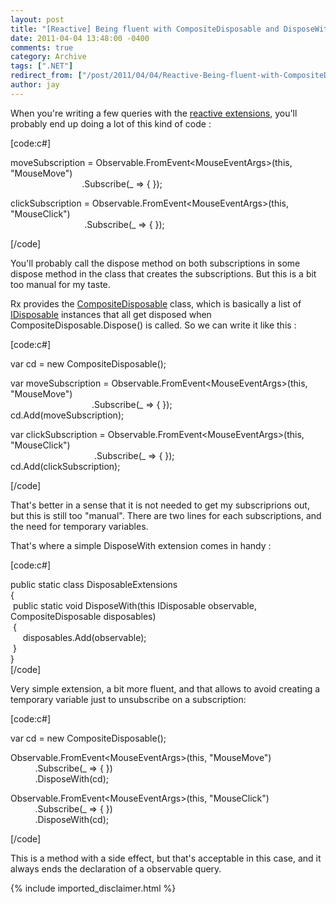 ```yaml
---
layout: post
title: "[Reactive] Being fluent with CompositeDisposable and DisposeWith"
date: 2011-04-04 13:48:00 -0400
comments: true
category: Archive
tags: [".NET"]
redirect_from: ["/post/2011/04/04/Reactive-Being-fluent-with-CompositeDisposable-and-DisposeWith.aspx", "/post/2011/04/04/reactive-being-fluent-with-compositedisposable-and-disposewith.aspx"]
author: jay
---
```

<!-- more -->
<p>When you're writing a few queries with the <a href="http://msdn.microsoft.com/en-us/devlabs/ee794896">reactive extensions</a>, you'll probably end up doing a lot of this kind of code :</p>
<p>[code:c#]</p>
<p>moveSubscription = Observable.FromEvent&lt;MouseEventArgs&gt;(this, "MouseMove")<br />&nbsp;&nbsp;&nbsp;&nbsp;&nbsp;&nbsp;&nbsp;&nbsp;&nbsp;&nbsp;&nbsp;&nbsp;&nbsp;&nbsp;&nbsp;&nbsp;&nbsp;&nbsp;&nbsp;&nbsp;&nbsp;&nbsp;&nbsp;&nbsp;&nbsp;&nbsp;&nbsp;&nbsp;&nbsp;.Subscribe(_ =&gt; { });</p>
<p>clickSubscription = Observable.FromEvent&lt;MouseEventArgs&gt;(this, "MouseClick")<br />&nbsp;&nbsp;&nbsp;&nbsp;&nbsp;&nbsp;&nbsp;&nbsp;&nbsp;&nbsp;&nbsp;&nbsp;&nbsp;&nbsp;&nbsp;&nbsp;&nbsp;&nbsp;&nbsp;&nbsp;&nbsp;&nbsp;&nbsp;&nbsp;&nbsp;&nbsp;&nbsp;&nbsp;&nbsp;&nbsp;.Subscribe(_ =&gt; { });&nbsp;</p>
<p>[/code]</p>
<p>You'll probably call the dispose method on both subscriptions in some dispose method in the class that creates the subscriptions. But this is a bit too manual for my taste.</p>
<p>Rx provides the <a href="http://msdn.microsoft.com/en-us/library/microsoft.phone.reactive.compositedisposable_methods(v=vs.92).aspx">CompositeDisposable</a> class, which is basically a list of <a href="http://msdn.microsoft.com/en-us/library/aax125c9(vs.95)">IDisposable</a> instances that all get disposed when CompositeDisposable.Dispose() is called. So we can write it like this :</p>
<p>[code:c#]</p>
<p>var cd = new CompositeDisposable();</p>
<p>var moveSubscription = Observable.FromEvent&lt;MouseEventArgs&gt;(this, "MouseMove")<br />&nbsp;&nbsp;&nbsp;&nbsp;&nbsp;&nbsp;&nbsp;&nbsp;&nbsp;&nbsp;&nbsp;&nbsp;&nbsp;&nbsp;&nbsp;&nbsp;&nbsp;&nbsp;&nbsp;&nbsp;&nbsp;&nbsp;&nbsp;&nbsp;&nbsp;&nbsp;&nbsp;&nbsp; &nbsp;&nbsp;&nbsp; .Subscribe(_ =&gt; { });<br />cd.Add(moveSubscription);</p>
<p>var clickSubscription = Observable.FromEvent&lt;MouseEventArgs&gt;(this, "MouseClick")<br />&nbsp;&nbsp;&nbsp;&nbsp;&nbsp;&nbsp;&nbsp;&nbsp;&nbsp;&nbsp;&nbsp;&nbsp;&nbsp;&nbsp;&nbsp;&nbsp;&nbsp;&nbsp;&nbsp;&nbsp;&nbsp;&nbsp;&nbsp;&nbsp;&nbsp;&nbsp;&nbsp; &nbsp;&nbsp; &nbsp; &nbsp;.Subscribe(_ =&gt; { });<br />cd.Add(clickSubscription);</p>
<p>[/code]</p>
<p>That's better in a sense that&nbsp;it is not needed to get my subscriprions out, but this is still too "manual". There are two lines for each subscriptions, and the need for&nbsp;temporary variables.</p>
<p>That's where a simple&nbsp;DisposeWith extension&nbsp;comes in handy :</p>
<p>[code:c#]</p>
<p>public static class DisposableExtensions<br />{<br />&nbsp;public static void DisposeWith(this IDisposable observable, CompositeDisposable disposables)<br />&nbsp;{<br />&nbsp;&nbsp;&nbsp;&nbsp; disposables.Add(observable);<br />&nbsp;}<br />}<br />[/code]</p>
<p>Very simple extension,&nbsp;a bit more fluent,&nbsp;and that allows to avoid creating a temporary variable just to unsubscribe on a subscription:</p>
<p>[code:c#]</p>
<p>var cd = new CompositeDisposable();</p>
<p>Observable.FromEvent&lt;MouseEventArgs&gt;(this, "MouseMove")<br />&nbsp;&nbsp;&nbsp;&nbsp;&nbsp;&nbsp;&nbsp;&nbsp;&nbsp; .Subscribe(_ =&gt; { })<br />&nbsp;&nbsp;&nbsp;&nbsp;&nbsp;&nbsp;&nbsp;&nbsp;&nbsp; .DisposeWith(cd);</p>
<p>Observable.FromEvent&lt;MouseEventArgs&gt;(this, "MouseClick")<br />&nbsp;&nbsp;&nbsp;&nbsp;&nbsp;&nbsp;&nbsp;&nbsp;&nbsp; .Subscribe(_ =&gt; { })<br />&nbsp;&nbsp;&nbsp;&nbsp;&nbsp;&nbsp;&nbsp;&nbsp;&nbsp; .DisposeWith(cd);</p>
<p>[/code]</p>
<p>This is&nbsp;a method with a side effect, but that's acceptable in this case, and it always ends the declaration of a observable query.</p>
{% include imported_disclaimer.html %}
